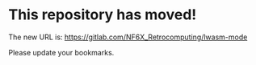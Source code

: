 # This repository has moved!

The new URL is: https://gitlab.com/NF6X_Retrocomputing/lwasm-mode

Please update your bookmarks.
